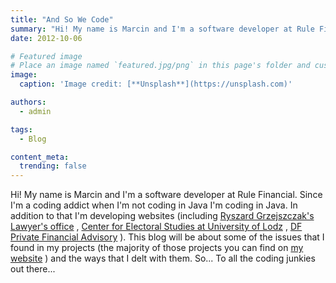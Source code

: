 ```yaml
---
title: "And So We Code"
summary: "Hi! My name is Marcin and I'm a software developer at Rule Financial. Since I'm a coding addict when I'm not coding in Java I'm coding in Java."
date: 2012-10-06

# Featured image
# Place an image named `featured.jpg/png` in this page's folder and customize its options here.
image:
  caption: 'Image credit: [**Unsplash**](https://unsplash.com)'

authors:
  - admin

tags:
  - Blog

content_meta:
  trending: false
---
```

Hi! My name is Marcin and I'm a software developer at Rule Financial. Since I'm a coding addict when I'm not coding in Java I'm coding in Java. In addition to that I'm developing websites (including
[Ryszard Grzejszczak's Lawyer's office](https://www.grzejszczak.pl/)
,
[Center for Electoral Studies at University of Lodz](https://csw.uni.lodz.pl/)
,
[DF Private Financial Advisory](https://www.dfprivate.pl/)
). This blog will be about some of the issues that I found in my projects (the majority of those projects you can find on
[my website](https://www.marcin.grzejszczak.pl/)
) and the ways that I delt with them.
So... To all the coding junkies out there...
